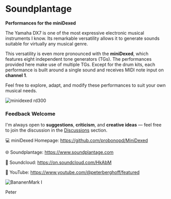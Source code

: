 # Soundplantage  
**Performances for the miniDexed**

The Yamaha DX7 is one of the most expressive electronic musical instruments I know. Its remarkable versatility allows it to generate sounds suitable for virtually any musical genre.

This versatility is even more pronounced with the **miniDexed**, which features eight independent tone generators (TGs). The performances provided here make use of multiple TGs. Except for the drum kits, each performance is built around a single sound and receives MIDI note input on **channel 1**.

Feel free to explore, adapt, and modify these performances to suit your own musical needs.


![minidexed rd300](https://github.com/Banana71/Soundplantage/assets/104296205/6669503b-26a3-4526-898a-5ee0bba1ece7)
### Feedback Welcome

I'm always open to **suggestions**, **criticism**, and **creative ideas** — feel free to join the discussion in the [Discussions](https://github.com/Banana71/Soundplantage/discussions) section.

:computer: miniDexed Homepage: https://github.com/probonopd/MiniDexed

:globe_with_meridians: Soundplantage: https://www.soundplantage.com

:musical_note: Soundcloud: https://on.soundcloud.com/HkAbM

:movie_camera: YouTube: https://www.youtube.com/@peterberghoff/featured

![BananenMark I](https://github.com/user-attachments/assets/02f85e61-cadf-432d-acb3-ce7b5e2914a1)

Peter

